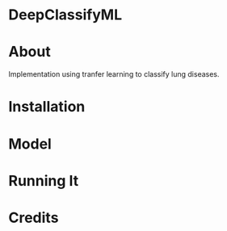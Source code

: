 # DeepClassifyML

# About

Implementation using tranfer learning to classify lung diseases.

# Installation

# Model

# Running It

# Credits
